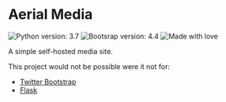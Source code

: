 # Aerial Media

![Python version: 3.7](https://img.shields.io/badge/python%20version-3.7-informational?style=for-the-badge)
![Bootsrap version: 4.4](https://img.shields.io/badge/bootstrap%20version-4.4-informational?style=for-the-badge)
![Made with love](https://img.shields.io/badge/made%20with-%E2%99%A5-red?style=for-the-badge)

A simple self-hosted media site.

This project would not be possible were it not for:
 * [Twitter Bootstrap](https://www.getbootstrap.com)
 * [Flask](https://flask.palletsprojects.com/en/1.1.x/)
